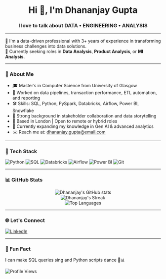 <!-- Banner Image -->
<!-- <p align="center">
  <img src="https://your-banner-image-url.com/banner.png" alt="Dhananjay Gupta Banner" width="100%" />
</p> -->

<h1 align="center">Hi 👋, I'm Dhananjay Gupta</h1>
<h3 align="center">I love to talk about DATA • ENGINEERING • ANALYSIS</h3>

---

🌟 I'm a data-driven professional with 3+ years of experience in transforming business challenges into data solutions.  
🚀 Currently seeking roles in **Data Analysis**, **Product Analysis**, or **MI Analysis**.

---

### 💼 About Me

- 🎓 Master’s in Computer Science from University of Glasgow  
- 💼 Worked on data pipelines, transaction performance, ETL automation, and reporting  
- 🛠️ Skills: SQL, Python, PySpark, Databricks, Airflow, Power BI, Snowflake  
- 🤝 Strong background in stakeholder collaboration and data storytelling  
- 📍 Based in London | Open to remote or hybrid roles  
- 🌱 Currently expanding my knowledge in Gen AI & advanced analytics  
- ✉️ Reach me at: dhananjay.gupta@email.com

---

### 🧰 Tech Stack

![Python](https://img.shields.io/badge/Python-3670A0?style=for-the-badge&logo=python&logoColor=ffdd54)
![SQL](https://img.shields.io/badge/SQL-005C84?style=for-the-badge&logo=postgresql&logoColor=white)
![Databricks](https://img.shields.io/badge/Databricks-FF3621?style=for-the-badge&logo=databricks&logoColor=white)
![Airflow](https://img.shields.io/badge/Airflow-017CEE?style=for-the-badge&logo=apacheairflow&logoColor=white)
![Power BI](https://img.shields.io/badge/PowerBI-F2C811?style=for-the-badge&logo=powerbi&logoColor=black)
![Git](https://img.shields.io/badge/Git-F05032?style=for-the-badge&logo=git&logoColor=white)

---

### 📊 GitHub Stats

<p align="center">
  <img src="https://github-readme-stats.vercel.app/api?username=dhananjaygupta&show_icons=true&theme=radical" alt="Dhananjay's GitHub stats" />
  <br/>
  <img src="https://github-readme-streak-stats.herokuapp.com/?user=dhananjaygupta&theme=radical" alt="Dhananjay's Streak" />
  <br/>
  <img src="https://github-readme-stats.vercel.app/api/top-langs/?username=dhananjaygupta&layout=compact&theme=radical" alt="Top Languages" />
</p>

---

### 🌐 Let's Connect

<!--[![Portfolio](https://img.shields.io/badge/Portfolio-000?style=for-the-badge&logo=vercel&logoColor=white)](https://your-portfolio-link.com)-->
[![LinkedIn](https://img.shields.io/badge/LinkedIn-0A66C2?style=for-the-badge&logo=linkedin&logoColor=white)](https://linkedin.com/in/dgupta05)


---

### 🎯 Fun Fact
I can make SQL queries sing and Python scripts dance 💃📊

![Profile Views](https://komarev.com/ghpvc/?username=dhananjaygupta&color=blue)
